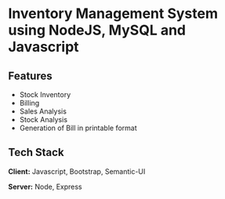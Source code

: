 
# Inventory Management System using NodeJS, MySQL and Javascript  

  
## Features

- Stock Inventory
- Billing
- Sales Analysis
- Stock Analysis
- Generation of Bill in printable format


  
## Tech Stack

**Client:** Javascript, Bootstrap, Semantic-UI

**Server:** Node, Express




  
